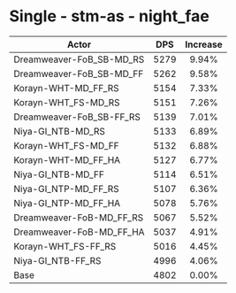 # Single - stm-as - night_fae
| Actor | DPS | Increase |
|---|:---:|:---:|
|Dreamweaver-FoB_SB-MD_RS|5279|9.94%|
|Dreamweaver-FoB_SB-MD_FF|5262|9.58%|
|Korayn-WHT-MD_FF_RS|5154|7.33%|
|Korayn-WHT_FS-MD_RS|5151|7.26%|
|Dreamweaver-FoB_SB-FF_RS|5139|7.01%|
|Niya-GI_NTB-MD_RS|5133|6.89%|
|Korayn-WHT_FS-MD_FF|5132|6.88%|
|Korayn-WHT-MD_FF_HA|5127|6.77%|
|Niya-GI_NTB-MD_FF|5114|6.51%|
|Niya-GI_NTP-MD_FF_RS|5107|6.36%|
|Niya-GI_NTP-MD_FF_HA|5078|5.76%|
|Dreamweaver-FoB-MD_FF_RS|5067|5.52%|
|Dreamweaver-FoB-MD_FF_HA|5037|4.91%|
|Korayn-WHT_FS-FF_RS|5016|4.45%|
|Niya-GI_NTB-FF_RS|4996|4.06%|
|Base|4802|0.00%|
